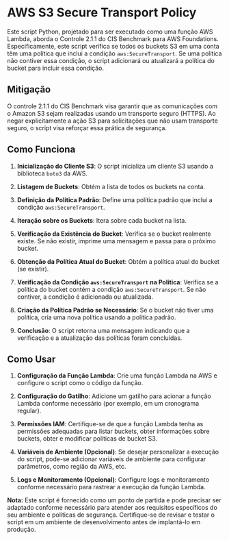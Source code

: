 # AWS S3 Secure Transport Policy

Este script Python, projetado para ser executado como uma função AWS Lambda, aborda o Controle 2.1.1 do CIS Benchmark para AWS Foundations. Especificamente, este script verifica se todos os buckets S3 em uma conta têm uma política que inclui a condição `aws:SecureTransport`. Se uma política não contiver essa condição, o script adicionará ou atualizará a política do bucket para incluir essa condição.

## Mitigação

O controle 2.1.1 do CIS Benchmark visa garantir que as comunicações com o Amazon S3 sejam realizadas usando um transporte seguro (HTTPS). Ao negar explicitamente a ação S3 para solicitações que não usam transporte seguro, o script visa reforçar essa prática de segurança.

## Como Funciona

1. **Inicialização do Cliente S3**: O script inicializa um cliente S3 usando a biblioteca `boto3` da AWS.

2. **Listagem de Buckets**: Obtém a lista de todos os buckets na conta.

3. **Definição da Política Padrão**: Define uma política padrão que inclui a condição `aws:SecureTransport`.

4. **Iteração sobre os Buckets**: Itera sobre cada bucket na lista.

5. **Verificação da Existência do Bucket**: Verifica se o bucket realmente existe. Se não existir, imprime uma mensagem e passa para o próximo bucket.

6. **Obtenção da Política Atual do Bucket**: Obtém a política atual do bucket (se existir).

7. **Verificação da Condição `aws:SecureTransport` na Política**: Verifica se a política do bucket contém a condição `aws:SecureTransport`. Se não contiver, a condição é adicionada ou atualizada.

8. **Criação da Política Padrão se Necessário**: Se o bucket não tiver uma política, cria uma nova política usando a política padrão.

9. **Conclusão**: O script retorna uma mensagem indicando que a verificação e a atualização das políticas foram concluídas.

## Como Usar

1. **Configuração da Função Lambda**: Crie uma função Lambda na AWS e configure o script como o código da função.

2. **Configuração do Gatilho**: Adicione um gatilho para acionar a função Lambda conforme necessário (por exemplo, em um cronograma regular).

3. **Permissões IAM**: Certifique-se de que a função Lambda tenha as permissões adequadas para listar buckets, obter informações sobre buckets, obter e modificar políticas de bucket S3.

4. **Variáveis de Ambiente (Opcional)**: Se desejar personalizar a execução do script, pode-se adicionar variáveis de ambiente para configurar parâmetros, como região da AWS, etc.

5. **Logs e Monitoramento (Opcional)**: Configure logs e monitoramento conforme necessário para rastrear a execução da função Lambda.

**Nota:** Este script é fornecido como um ponto de partida e pode precisar ser adaptado conforme necessário para atender aos requisitos específicos do seu ambiente e políticas de segurança. Certifique-se de revisar e testar o script em um ambiente de desenvolvimento antes de implantá-lo em produção.
